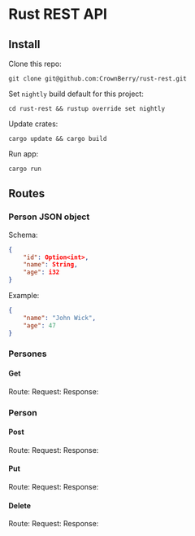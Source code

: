 # Rust REST API 

## Install

Clone this repo:

```git clone git@github.com:CrownBerry/rust-rest.git```

Set `nightly` build default for this project:

```cd rust-rest && rustup override set nightly```

Update crates:

```cargo update && cargo build```

Run app:

```cargo run```

## Routes
### Person JSON object
Schema:
```json
{
    "id": Option<int>,
    "name": String,
    "age": i32
}
```
Example:
```json
{
    "name": "John Wick",
    "age": 47
}
```
### Persones
#### Get
Route:
Request:
Response:

### Person
#### Post
Route:
Request:
Response:
#### Put
Route:
Request:
Response:
#### Delete
Route:
Request:
Response: